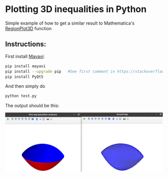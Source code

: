 # Plotting 3D inequalities in Python #

Simple example of how to get a similar result to Mathematica's [RegionPlot3D](https://reference.wolfram.com/language/ref/RegionPlot3D.html) function

## Instructions:

First install [Mayavi](https://docs.enthought.com/mayavi/mayavi/):

```bash
pip install mayavi
pip install --upgrade pip   #See first comment in https://stackoverflow.com/a/67606704
pip install PyQt5
```

And then simply do

```bash
python test.py
```

The output should be this:

![](./result.png) 

